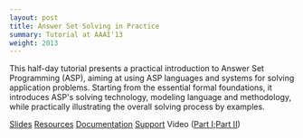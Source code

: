 ```yaml
---
layout: post
title: Answer Set Solving in Practice
summary: Tutorial at AAAI'13
weight: 2013
---
```

This half-day tutorial presents a practical introduction to Answer Set Programming (ASP),
aiming at using ASP languages and systems for solving application problems.
Starting from the essential formal foundations,
it introduces ASP's solving technology, modeling language and methodology,
while practically illustrating the overall solving process by examples.

[Slides](http://www.cs.uni-potsdam.de/~torsten/aaai13tutorial/asp.pdf) 
[Resources](http://www.cs.uni-potsdam.de/~torsten/aaai13tutorial) 
[Documentation](http://sourceforge.net/projects/potassco/files/guide/) 
[Support](http://sourceforge.net/projects/potassco/support)
Video ([Part I](http://techtalks.tv/talks/answer-set-solving-in-practice-part-1/58559/);[Part II](http://techtalks.tv/talks/answer-set-solving-in-practice-part-2/58560/))
